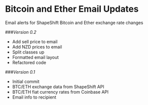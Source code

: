 # Bitcoin and Ether Email Updates
Email alerts for ShapeShift Bitcoin and Ether exchange rate changes

###_Version 0.2_
- Add sell price to email
- Add NZD prices to email
- Split classes up
- Formatted email layout
- Refactored code


###_Version 0.1_
- Initial commit 
- BTC/ETH exchange data from ShapeShift API
- BTC/ETH fiat currency rates from Coinbase API
- Email info to recipient
 


